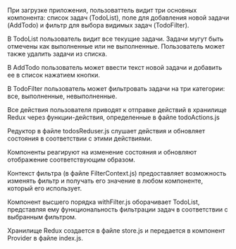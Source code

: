 При загрузке приложения, пользоваттель видит три основных компонента: список задач (TodoList), поле для добавления новой задачи (AddTodo) и фильтр для выбора видимых задач (TodoFilter).

В TodoList пользователь видит все текущие задачи. Задачи мугут быть отмечены как выполненные или не выполненные. Пользователь может также удалить задачи из списка.

В AddTodo пользователь может ввести текст новой задачи и добавить ее в список нажатием кнопки. 

В TodoFilter пользователь может фильтровать задачи на три категории: все, выполненные, невыполненные.

Все действия пользователя приводят к отправке действий в хранилище Redux через функции-действия, определенные в файле todoActions.js

Редуктор в файле todosReduser.js слушает действия и обновляет состояния в соответствии с этими действиями.

Компоненты реагируют на изменение состояния и обновляют отображение соответствующим образом.

Контекст фильтра (в файле FilterContext.js) предоставляет возможность изменять фильтр и получать его значение в любом компоненте, который его использует.

Компонент высшего порядка withFilter.js оборачивает TodoList, представляя ему функциональность фильтрации задач в соответствии с выбранным фильтром. 

Хранилище Redux создается в файле store.js  и передается в компонент Provider в файле index.js.

